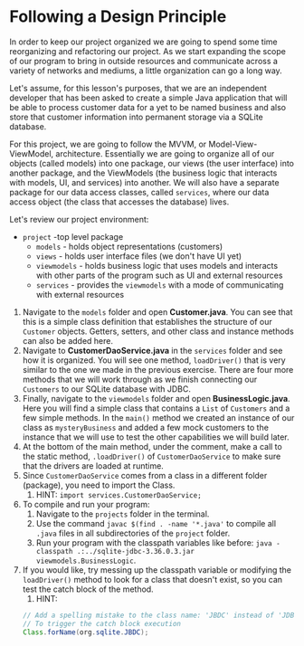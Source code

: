 # Following a Design Principle

In order to keep our project organized we are going to spend some time reorganizing and refactoring our project. As we start expanding the scope of our program to bring in outside resources and communicate across a variety of networks and mediums, a little organization can go a long way.

Let's assume, for this lesson's purposes, that we are an independent developer that has been asked to create a simple Java application that will be able to process customer data for a yet to be named business and also store that customer information into permanent storage via a SQLite database.

For this project, we are going to follow the MVVM, or Model-View-ViewModel, architecture. Essentially we are going to organize all of our objects (called models) into one package, our views (the user interface) into another package, and the ViewModels (the business logic that interacts with models, UI, and services) into another. We will also have a separate package for our data access classes, called `services`, where our data access object (the class that accesses the database) lives.

Let's review our project environment:
 - `project` -top level package
   - `models` - holds object representations (customers)
   - `views` - holds user interface files (we don't have UI yet)
   - `viewmodels` - holds business logic that uses models and interacts with other parts of the program such as UI and external resources
   - `services` - provides the `viewmodels` with a mode of communicating with external resources
   
1. Navigate to the `models` folder and open **Customer.java**. You can see that this is a simple class definition that establishes the structure of our `Customer` objects. Getters, setters, and other class and instance methods can also be added here.
2. Navigate to **CustomerDaoService.java** in the `services` folder and see how it is organized. You will see one method, `loadDriver()` that is very similar to the one we made in the previous exercise. There are four more methods that we will work through as we finish connecting our `Customers` to our SQLite database with JDBC.
3. Finally, navigate to the `viewmodels` folder and open **BusinessLogic.java**. Here you will find a simple class that contains a `List` of `Customers` and a few simple methods. In the `main()` method we created an instance of our class as `mysteryBusiness` and added a few mock customers to the instance that we will use to test the other capabilities we will build later.
4. At the bottom of the main method, under the comment, make a call to the static method, `.loadDriver()` of `CustomerDaoService` to make sure that the drivers are loaded at runtime.
5. Since `CustomerDaoService` comes from a class in a different folder (package), you need to import the Class.
   1. HINT: `import services.CustomerDaoService;`
6. To compile and run your program:
   1. Navigate to the `projects` folder in the terminal.
   2. Use the command `javac $(find . -name '*.java'` to compile all `.java` files in all subdirectories of the `project` folder.
   3. Run your program with the classpath variables like before: `java -classpath .:../sqlite-jdbc-3.36.0.3.jar viewmodels.BusinessLogic`.
7. If you would like, try messing up the classpath variable or modifying the `loadDriver()` method to look for a class that doesn't exist, so you can test the catch block of the method.
   1. HINT:
   ```java
   // Add a spelling mistake to the class name: 'JBDC' instead of 'JDBC'
   // To trigger the catch block execution
   Class.forName(org.sqlite.JBDC);
   ```